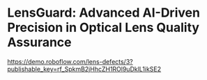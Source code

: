 # LensGuard: Advanced AI-Driven Precision in Optical Lens Quality Assurance

https://demo.roboflow.com/lens-defects/3?publishable_key=rf_SpkmB2jHhcZH1ROl9uDklL1ikSE2

